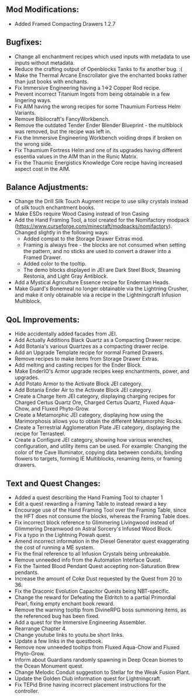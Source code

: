 
## Mod Modifications:

- Added Framed Compacting Drawers 1.2.7

## Bugfixes:

- Change all enchantment recipes which used inputs with metadata to use inputs without metadata.
- Reduce the crafting output of Openblocks Tanks to fix another bug. :(
- Make the Thermal Arcane Enscrollator give the enchanted books rather than just books with enchants.
- Fix Immersive Engineering having a 1=>2 Copper Rod recipe.
- Prevent incorrect Titanium Ingots from being obtainable in a few lingering ways.
- Fix AIM having the wrong recipes for some Thaumium Fortress Helm Variants.
- Remove Bibliocraft's FancyWorkbench.
- Remove the outdated Tender Ender Blender Blueprint - the multiblock was removed, but the recipe was left in.
- Fix the Immersive Engineering Workbench voiding drops if broken on the wrong side.
- Fix Thaumium Fortress Helm and one of its upgrades having different essentia values in the AIM than in the Runic Matrix.
- Fix the Thaumic Energistics Knowledge Core recipe having increased aspect cost in the AIM.

## Balance Adjustments:

- Change the Drill Silk Touch Augment recipe to use silky crystals instead of silk touch enchantment books.
- Make ESDs require Wood Casing instead of Iron Casing
- Add the Hand Framing Tool, a tool created for the Nomifactory modpack (<https://www.curseforge.com/minecraft/modpacks/nomifactory>). Changed slightly in the following ways:
	- Added compat to the Storage Drawer Extras mod.
	- Framing is always free - the blocks are not consumed when setting the pattern, and no sticks are used to convert a drawer into a Framed Drawer.
	- Added color to the tooltip.
	- The demo blocks displayed in JEI are Dark Steel Block, Steaming Restonia, and Light Gray Antiblock.
- Add a Mystical Agriculture Essence recipe for Enderman Heads.
- Make Guard's Bonemeal no longer obtainable via the Lightning Crusher, and make it only obtainable via a recipe in the Lightningcraft Infusion Multiblock.

## QoL Improvements:

- Hide accidentally added facades from JEI.
- Add Actually Additions Black Quartz as a Compacting Drawer recipe.
- Add Botania's various Quartzes as a compacting drawer recipe.
- Add an Upgrade Template recipe for normal Framed Drawers.
- Remove recipes to make items from Storage Drawer Extras.
- Add melting and casting recipes for the Ender Block.
- Make EnderIO's Armor upgrade recipes keep enchantments, power, and upgrades.
- Add Potato Armor to the Activate Block JEI category.
- Add Botania Ender Air to the Activate Block JEI category.
- Create a Charge Item JEI category, displaying charging recipes for Charged Certus Quartz Ore, Charged Certus Quartz, Fluxed Aqua-Chow, and Fluxed Phyto-Grow.
- Create a Metamorphic JEI category, displaying how using the Marimorphosis allows you to obtain the different Metamorphic Rocks.
- Create a Terrestrial Agglomeration Plate JEI category, displaying the recipe for Terrasteel.
- Create a Configure JEI category, showing how various wrenches, configuration, and utility items can be used. For example: Changing the color of the Cave Illuminator, copying data between conduits, binding flowers to targets, forming IE Multiblocks, renaming items, or framing drawers.

## Text and Quest Changes:

- Added a quest describing the Hand Framing Tool to chapter 1
- Edit a quest rewarding a Framing Table to instead reward a key
- Encourage use of the Hand Framing Tool over the Framing Table, since the HFT does not consume the blocks, whereas the Framing Table does.
- Fix incorrect block reference to Glimmering Livingwood instead of Glimmering Dreamwood on Astral Sorcery's Infused Wood Block.
- Fix a typo in the Lightning Powah quest.
- Amend incorrect information in the Diesel Generator quest exaggerating the cost of running a ME system.
- Fix the final reference to all Infusion Crystals being unbreakable.
- Remove unneeded info from the Automation Interface Quest.
- Fix the Tainted Blood Pendant Quest accepting non-Saturation Brew pendants.
- Increase the amount of Coke Dust requested by the Quest from 20 to 36.
- Fix the Draconic Evolution Capacitor Quests being NBT-specific.
- Change the reward for Defeating the Eldritch to a partial Primordial Pearl, fixing empty enchant book reward.
- Remove the warning tooltip from DivineRPG boss summoning items, as the referenced bug has been fixed.
- Add a quest for the Immersive Engineering Assembler.
- Rearrange Chapter 4.
- Change youtube links to youtu.be short links.
- Update a few links in the questbook.
- Remove now unneeded tooltips from Fluxed Aqua-Chow and Fluxed Phyto-Grow.
- Inform about Guardians randomly spawning in Deep Ocean biomes to the Ocean Monument quest.
- Change Melodic Conduit suggestion to Stellar for the Weak Fusion Plant.
- Update the Golden Club information quest for Lightningcraft.
- Fix TEPid Brine having incorrect placement instructions for the controller.
